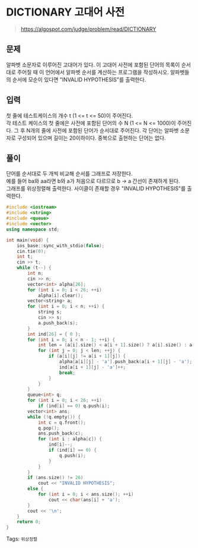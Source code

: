 # DICTIONARY 고대어 사전
>https://algospot.com/judge/problem/read/DICTIONARY

## 문제
알파벳 소문자로 이루어진 고대어가 있다. 이 고대어 사전에 포함된 단어의 목록이 순서대로 주어질 때 이 언어에서 알파벳 순서를 계산하는 프로그램을 작성하시오. 알파벳들의 순서에 모순이 있다면 "INVALID HYPOTHESIS"를 출력한다.

## 입력
첫 줄에 테스트케이스의 개수 t (1 <= t <= 50)이 주어진다.  
각 테스트 케이스의 첫 줄에은 사전에 포함된 단어의 수 N (1 <= N <= 1000)이 주어진다. 그 후 N개의 줄에 사전에 포함된 단어가 순서대로 주어진다. 각 단어는 알파벳 소문자로 구성되어 있으며 길이는 20이하이다. 중복으로 출현하는 단어는 없다.

## 풀이
단어를 순서대로 두 개씩 비교해 순서를 그래프로 저장한다.  
예를 들어 ba와 aa라면 b와 a가 처음으로 다르므로 b -> a 간선이 존재하게 된다.  
그래프를 위상정렬해 출력한다. 사이클이 존재할 경우 "INVALID HYPOTHESIS"를 출력한다.  

```cpp
#include <iostream>
#include <string>
#include <queue>
#include <vector>
using namespace std;

int main(void) {
    ios_base::sync_with_stdio(false);
    cin.tie(0);
    int t;
    cin >> t;
    while (t--) {
        int n;
        cin >> n;
        vector<int> alpha[26];
        for (int i = 0; i < 26; ++i)
            alpha[i].clear();
        vector<string> a;
        for (int i = 0; i < n; ++i) {
            string s;
            cin >> s;
            a.push_back(s);
        }
        int ind[26] = { 0 };
        for (int i = 0; i < n - 1; ++i) {
            int len = (a[i].size() < a[i + 1].size() ? a[i].size() : a[i + 1].size());
            for (int j = 0; j < len; ++j) {
                if (a[i][j] != a[i + 1][j]) {
                    alpha[a[i][j] - 'a'].push_back(a[i + 1][j] - 'a');
                    ind[a[i + 1][j] - 'a']++;
                    break;
                }
            }
        }
        queue<int> q;
        for (int i = 0; i < 26; ++i)
            if (ind[i] == 0) q.push(i);
        vector<int> ans;
        while (!q.empty()) {
            int c = q.front();
            q.pop();
            ans.push_back(c);
            for (int i : alpha[c]) {
                ind[i]--;
                if (ind[i] == 0) {
                    q.push(i);
                }
            }
        }
        if (ans.size() != 26)
            cout << "INVALID HYPOTHESIS";
        else {
            for (int i = 0; i < ans.size(); ++i)
                cout << char(ans[i] + 'a');
        }
        cout << '\n';
    }
    return 0;
}
```

Tags: `위상정렬`